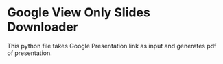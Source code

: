# Google View Only Slides Downloader
This python file takes Google Presentation link as input and generates pdf of presentation.
